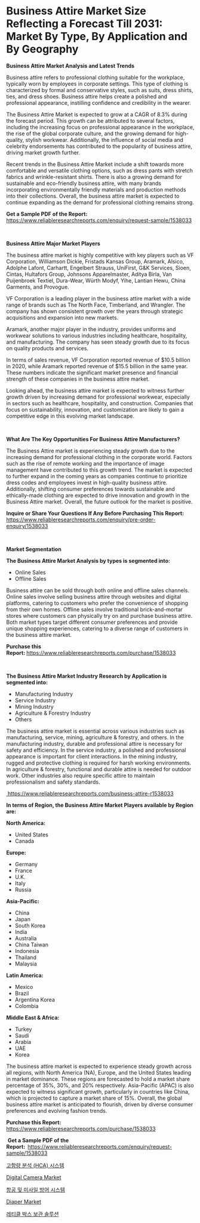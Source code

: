 <p><h1>Business Attire Market Size Reflecting a Forecast Till 2031: Market By Type, By Application and By Geography</h1></p><p><strong>Business Attire Market Analysis and Latest Trends</strong></p>
<p><p>Business attire refers to professional clothing suitable for the workplace, typically worn by employees in corporate settings. This type of clothing is characterized by formal and conservative styles, such as suits, dress shirts, ties, and dress shoes. Business attire helps create a polished and professional appearance, instilling confidence and credibility in the wearer.</p><p>The Business Attire Market is expected to grow at a CAGR of 8.3% during the forecast period. This growth can be attributed to several factors, including the increasing focus on professional appearance in the workplace, the rise of the global corporate culture, and the growing demand for high-quality, stylish workwear. Additionally, the influence of social media and celebrity endorsements has contributed to the popularity of business attire, driving market growth further.</p><p>Recent trends in the Business Attire Market include a shift towards more comfortable and versatile clothing options, such as dress pants with stretch fabrics and wrinkle-resistant shirts. There is also a growing demand for sustainable and eco-friendly business attire, with many brands incorporating environmentally friendly materials and production methods into their collections. Overall, the business attire market is expected to continue expanding as the demand for professional clothing remains strong.</p></p>
<p><strong>Get a Sample PDF of the Report:&nbsp;</strong> <a href="https://www.reliableresearchreports.com/enquiry/request-sample/1538033">https://www.reliableresearchreports.com/enquiry/request-sample/1538033</a></p>
<p>&nbsp;</p>
<p><strong>Business Attire Major Market Players</strong></p>
<p><p>The business attire market is highly competitive with key players such as VF Corporation, Williamson Dickie, Fristads Kansas Group, Aramark, Alsico, Adolphe Lafont, Carhartt, Engelbert Strauss, UniFirst, G&K Services, Sioen, Cintas, Hultafors Group, Johnsons Apparelmaster, Aditya Birla, Van Puijenbroek Textiel, Dura-Wear, Würth Modyf, Yihe, Lantian Hewu, China Garments, and Provogue.</p><p>VF Corporation is a leading player in the business attire market with a wide range of brands such as The North Face, Timberland, and Wrangler. The company has shown consistent growth over the years through strategic acquisitions and expansion into new markets.</p><p>Aramark, another major player in the industry, provides uniforms and workwear solutions to various industries including healthcare, hospitality, and manufacturing. The company has seen steady growth due to its focus on quality products and services.</p><p>In terms of sales revenue, VF Corporation reported revenue of $10.5 billion in 2020, while Aramark reported revenue of $15.5 billion in the same year. These numbers indicate the significant market presence and financial strength of these companies in the business attire market.</p><p>Looking ahead, the business attire market is expected to witness further growth driven by increasing demand for professional workwear, especially in sectors such as healthcare, hospitality, and construction. Companies that focus on sustainability, innovation, and customization are likely to gain a competitive edge in this evolving market landscape.</p></p>
<p>&nbsp;</p>
<p><strong>What Are The Key Opportunities For Business Attire Manufacturers?</strong></p>
<p><p>The Business Attire market is experiencing steady growth due to the increasing demand for professional clothing in the corporate world. Factors such as the rise of remote working and the importance of image management have contributed to this growth trend. The market is expected to further expand in the coming years as companies continue to prioritize dress codes and employees invest in high-quality business attire. Additionally, shifting consumer preferences towards sustainable and ethically-made clothing are expected to drive innovation and growth in the Business Attire market. Overall, the future outlook for the market is positive.</p></p>
<p><strong>Inquire or Share Your Questions If Any Before Purchasing This Report:</strong> <a href="https://www.reliableresearchreports.com/enquiry/pre-order-enquiry/1538033">https://www.reliableresearchreports.com/enquiry/pre-order-enquiry/1538033</a></p>
<p>&nbsp;</p>
<p><strong>Market Segmentation</strong></p>
<p><strong>The Business Attire Market Analysis by types is segmented into:</strong></p>
<p><ul><li>Online Sales</li><li>Offline Sales</li></ul></p>
<p><p>Business attire can be sold through both online and offline sales channels. Online sales involve selling business attire through websites and digital platforms, catering to customers who prefer the convenience of shopping from their own homes. Offline sales involve traditional brick-and-mortar stores where customers can physically try on and purchase business attire. Both market types target different consumer preferences and provide unique shopping experiences, catering to a diverse range of customers in the business attire market.</p></p>
<p><strong>Purchase this Report:&nbsp;</strong><a href="https://www.reliableresearchreports.com/purchase/1538033">https://www.reliableresearchreports.com/purchase/1538033</a></p>
<p>&nbsp;</p>
<p><strong>The Business Attire Market Industry Research by Application is segmented into:</strong></p>
<p><ul><li>Manufacturing Industry</li><li>Service Industry</li><li>Mining Industry</li><li>Agriculture & Forestry Industry</li><li>Others</li></ul></p>
<p><p>The business attire market is essential across various industries such as manufacturing, service, mining, agriculture & forestry, and others. In the manufacturing industry, durable and professional attire is necessary for safety and efficiency. In the service industry, a polished and professional appearance is important for client interactions. In the mining industry, rugged and protective clothing is required for harsh working environments. In agriculture & forestry, functional and durable attire is needed for outdoor work. Other industries also require specific attire to maintain professionalism and safety standards.</p></p>
<p><a href="https://www.reliableresearchreports.com/business-attire-r1538033">&nbsp;https://www.reliableresearchreports.com/business-attire-r1538033</a></p>
<p><strong>In terms of Region, the Business Attire Market Players available by Region are:</strong></p>
<p>
    <p> <strong> North America: </strong>
        <ul>
            <li>United States</li>
            <li>Canada</li>
        </ul>
        </p> 
    <p> <strong> Europe: </strong>
        <ul>
            <li>Germany</li>
            <li>France</li>
            <li>U.K.</li>
            <li>Italy</li>
            <li>Russia</li>
        </ul>
        </p> 
    <p> <strong> Asia-Pacific: </strong>
        <ul>
            <li>China</li>
            <li>Japan</li>
            <li>South Korea</li>
            <li>India</li>
            <li>Australia</li>
            <li>China Taiwan</li>
            <li>Indonesia</li>
            <li>Thailand</li>
            <li>Malaysia</li>
        </ul>
        </p> 
    <p> <strong> Latin America: </strong>
        <ul>
            <li>Mexico</li>
            <li>Brazil</li>
            <li>Argentina Korea</li>
            <li>Colombia</li>
        </ul>
        </p> 
    <p> <strong> Middle East & Africa: </strong>
        <ul>
            <li>Turkey</li>
            <li>Saudi</li>
            <li>Arabia</li>
            <li>UAE</li>
            <li>Korea</li>
        </ul>
    </p>
    </p>
<p><p>The business attire market is expected to experience steady growth across all regions, with North America (NA), Europe, and the United States leading in market dominance. These regions are forecasted to hold a market share percentage of 35%, 30%, and 20% respectively. Asia-Pacific (APAC) is also expected to witness significant growth, particularly in countries like China, which is projected to capture a market share of 15%. Overall, the global business attire market is anticipated to flourish, driven by diverse consumer preferences and evolving fashion trends.</p></p>
<p><strong>Purchase this Report: </strong><a href="https://www.reliableresearchreports.com/purchase/1538033">https://www.reliableresearchreports.com/purchase/1538033</a></p>
<p>&nbsp;<strong>Get a Sample PDF of the Report:&nbsp;&nbsp;</strong><a href="https://www.reliableresearchreports.com/enquiry/request-sample/1538033">https://www.reliableresearchreports.com/enquiry/request-sample/1538033</a></p>
<p><strong></strong></p>
<p><p><a href="https://medium.com/@ronnyreilly2022/%EA%B3%A0%EC%84%B1%EB%8A%A5-%EB%B6%84%EC%84%9D-hca-%EC%8B%9C%EC%8A%A4%ED%85%9C-%EC%8B%9C%EC%9E%A5-%EA%B8%80%EB%A1%9C%EB%B2%8C-%EC%8B%9C%EC%9E%A5-%EB%8F%99%ED%96%A5-%EB%B0%8F-%EB%A7%A4%EC%B6%9C-%EC%A0%84%EB%A7%9D-2024-2031-a742ef2fce3e">고함량 분석 (HCA) 시스템</a></p><p><a href="https://github.com/joannesouthgate/Market-Research-Report-List-3/blob/main/digital-camera-market.md">Digital Camera Market</a></p><p><a href="https://medium.com/@lianaporter601981/%EA%B3%B5%EA%B8%B0-%EB%B0%8F-%EB%AF%B8%EC%82%AC%EC%9D%BC-%EB%B0%A9%EC%96%B4-%EC%8B%9C%EC%8A%A4%ED%85%9C-%EC%8B%9C%EC%9E%A5-%EA%B7%9C%EB%AA%A8%EB%8A%94-%EC%97%B0%ED%8F%89%EA%B7%A0-%EC%84%B1%EC%9E%A5%EB%A5%A0-%EB%A1%9C-%EC%A6%9D%EA%B0%80%ED%95%98%EA%B3%A0-%EC%9E%88%EC%9C%BC%EB%A9%B0-%EC%9D%B4-%EB%B3%B4%EA%B3%A0%EC%84%9C%EB%8A%94-%EC%9C%A0%ED%98%95-%EC%9D%91%EC%9A%A9-%EC%84%B1%EC%9E%A5-%EB%B0%8F-2024%EB%85%84%EB%B6%80%ED%84%B0-2031%EB%85%84%EA%B9%8C%EC%A7%80%EC%9D%98-%EC%98%88%EC%B8%A1%EC%97%90-%EB%8C%80%ED%95%9C-%EB%B6%84%EC%84%9D%EC%9D%84-%EB%8B%A4%EB%A3%A8%EA%B3%A0-543a7a590eb3">항공 및 미사일 방어 시스템</a></p><p><a href="https://github.com/sofayahoo2023/Market-Research-Report-List-5/blob/main/diaper-market.md">Diaper Market</a></p><p><a href="https://github.com/DavidCarter19662022/Market-Research-Report-List-1/blob/main/4918572150650.md">레티클 박스 보관 솔루션</a></p></p>